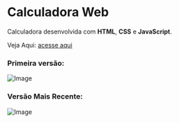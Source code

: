 # Calculadora Web

Calculadora desenvolvida com **HTML**, **CSS** e **JavaScript**.

Veja Aqui: [acesse aqui](https://matheus-java.github.io/Calculadora-Web/)

### Primeira versão:
![Image](https://raw.githubusercontent.com/Matheus-Java/Calculadora-Web/master/assets/antes.png)
### Versão Mais Recente:

![Image](https://raw.githubusercontent.com/Matheus-Java/Calculadora-Web/master/assets/nova.png)
